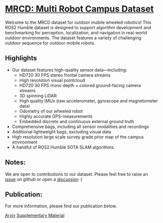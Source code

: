 # [MRCD: Multi Robot Campus Dataset](https://sm20598.github.io)

Welcome to the MRCD dataset for outdoor mobile wheeled robotics! This ROS2 Humble dataset is designed to support algorithm development and benchmarking for perception, localization, and navigation in real-world outdoor environments. The dataset features a variety of challenging outdoor sequence for outdoor mobile robots.

## Highlights
* Our dataset features high-quality sensor data—including:
  + HD720 30 FPS stereo frontal camera streams
  + High resolution visual pointcloud
  + HD720 30 FPS mono depth + colored ground-facing camera streams 
  + 3D spinning LiDAR
  + High quality IMUs (raw accelerometer, gyroscope and magnetometer data) 
  + Odometry of our wheeled robot
  + Highly accurate GPS-measurements
  + Embedded discrete and continuous external ground truth
* Comprehensive bags, including all sensor modalities and recordings
* Additional lightweight bags, excluding visual data
* High resolution large scale survey grade prior map of the campus environment
* A handful of ROS2 Humble SOTA SLAM algorithms.

## Notes:
We are open to contributions to our dataset. Please feel free to raise an [issue](https://github.com/SM20598/MRCD/issues) on github or open a [discussion](https://github.com/SM20598/MRCD/discussions) :)

## Publication:
For more information, please find our publication below.

[Arxiv](https://arxiv.org/)
[Supplementary Material](https://arxiv.org/)
